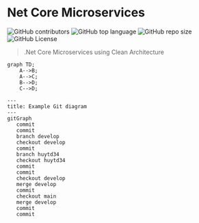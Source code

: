 # Net Core Microservices

![GitHub contributors](https://img.shields.io/github/contributors/hardingadonis/net-core-microservices)
![GitHub top language](https://img.shields.io/github/languages/top/hardingadonis/net-core-microservices)
![GitHub repo size](https://img.shields.io/github/repo-size/hardingadonis/net-core-microservices)
![GitHub License](https://img.shields.io/github/license/hardingadonis/net-core-microservices)

> .Net Core Microservices using Clean Architecture


```mermaid
graph TD;
    A-->B;
    A-->C;
    B-->D;
    C-->D;
```


```mermaid
---
title: Example Git diagram
---
gitGraph
   commit
   commit
   branch develop
   checkout develop
   commit
   branch huytd34
   checkout huytd34
   commit
   commit
   checkout develop
   merge develop
   commit
   checkout main
   merge develop
   commit
   commit
```
